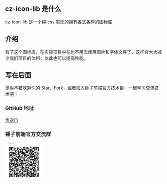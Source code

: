 ## cz-icon-lib 是什么

cz-icon-lib 是一个纯 css 实现的拥有各式各样的图标库

## 介绍

有了这个图标库，在实际项目中在也不用去使用图片和字体文件了，这样会大大减少我们项目的体积，以此也可以提高性能。

## 写在后面

觉得不错欢迎你的 Star、Fork，或者加入锤子前端官方技术群，一起学习交流技术吧！

### GitHub 地址

<a href="https://github.com/cz-frontend/cz-icon-lib.git">传送门</a>

### 锤子前端官方交流群

<img src='./src/images/code.jpg' style="width: 120px;height: 120px;" />
